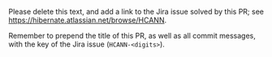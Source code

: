 Please delete this text, and add a link to the Jira issue solved by this PR;
see https://hibernate.atlassian.net/browse/HCANN.

Remember to prepend the title of this PR, as well as all commit messages,
with the key of the Jira issue (`HCANN-<digits>`).
